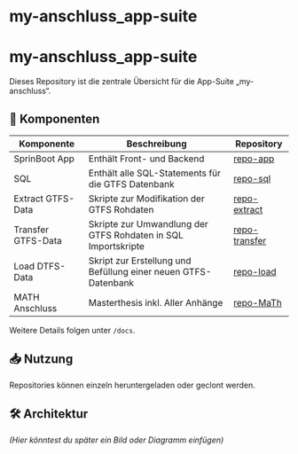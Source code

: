 # my-anschluss_app-suite

# my-anschluss_app-suite

Dieses Repository ist die zentrale Übersicht für die App-Suite „my-anschluss“.

## 🔗 Komponenten

| Komponente         | Beschreibung                                                  | Repository                                                                 |
|--------------------|---------------------------------------------------------------|----------------------------------------------------------------------------|
| SprinBoot App      | Enthält Front- und Backend                                    | [repo-app](https://github.com/schegste/anschluss_v1_1)                     |
| SQL                | Enthält alle SQL-Statements für die GTFS Datenbank            | [repo-sql](https://github.com/schegste/0_sql_Statements)                   |
| Extract GTFS-Data  | Skripte zur Modifikation der GTFS Rohdaten                    | [repo-extract](https://github.com/schegste/01_transform_gtfs_txt_data_v1)  |
| Transfer GTFS-Data | Skripte zur Umwandlung der GTFS Rohdaten in SQL Importskripte | [repo-transfer](https://github.com/schegste/02_transform_txt_to_sql_v1)    |
| Load DTFS-Data     | Skript zur Erstellung und Befüllung einer neuen GTFS-Datenbank| [repo-load](https://github.com/schegste/03_create_load_gtfs_db_v1)         |
| MATH Anschluss     | Masterthesis inkl. Aller Anhänge                              | [repo-MaTh](https://github.com/schegste/Dokumente_MaTh_Anschluss_SSchegg)  |

Weitere Details folgen unter `/docs`.

## 📥 Nutzung

Repositories können einzeln heruntergeladen oder geclont werden.

## 🛠 Architektur

*(Hier könntest du später ein Bild oder Diagramm einfügen)*
